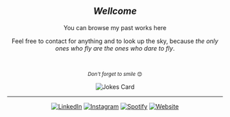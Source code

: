 <div align="center" width="50">
<h2><i>Wellcome</i></h2>
</div>

<div align="center" width="50">
<p>You can browse my past works here</p>

<p>Feel free to contact for anything and to look up the sky, because <i>the only ones who fly are the ones who dare to fly</i>.</p>
</div>

<br>
<div align="center" width="50">
<p><small><i>Don't forget to smile</i> 😊</small></p>
<img src="https://readme-jokes.vercel.app/api?theme=halloween" alt="Jokes Card" />
</div>

---
<div align="center" width="50">
<a href="https://www.linkedin.com/in/egecetin" target="_blank"><img src="https://img.shields.io/badge/LinkedIn-%230077B5.svg?&style=flat-square&logo=linkedin&logoColor=white" alt="LinkedIn"></a>
<a href="https://www.instagram.com/egecettinn" target="_blank"><img src="https://img.shields.io/badge/Instagram-%23E4405F.svg?&style=flat-square&logo=instagram&logoColor=white" alt="Instagram"></a>
<a href="https://open.spotify.com/user/rrms1?si=7814dc2504144dc0" target="_blank"><img src="https://img.shields.io/badge/Spotify-%231ED760.svg?&style=flat-square&logo=spotify&logoColor=white" alt="Spotify"></a>
<a href="https://egecetin.github.io" target="_blank"><img src="https://img.shields.io/badge/Website-241F31.svg?&style=flat-square&logo=gnometerminal&logoColor=white" alt="Website"></a>
</div>
